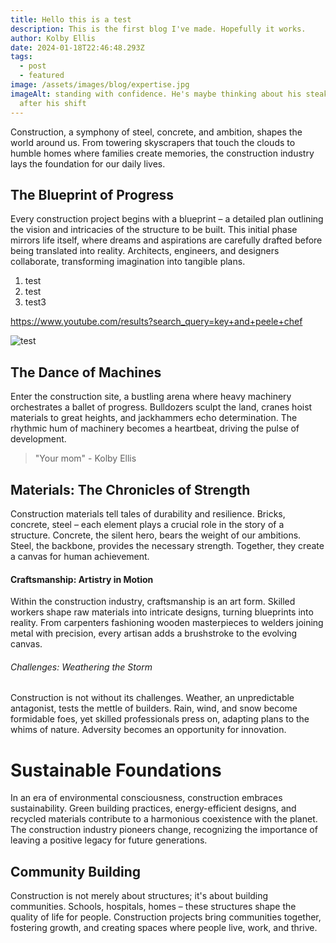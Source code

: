 ```yaml
---
title: Hello this is a test
description: This is the first blog I've made. Hopefully it works.
author: Kolby Ellis
date: 2024-01-18T22:46:48.293Z
tags:
  - post
  - featured
image: /assets/images/blog/expertise.jpg
imageAlt: standing with confidence. He's maybe thinking about his steak dinner
  after his shift
---
```

Construction, a symphony of steel, concrete, and ambition, shapes the world around us. From towering skyscrapers that touch the clouds to humble homes where families create memories, the construction industry lays the foundation for our daily lives.

## The Blueprint of Progress

Every construction project begins with a blueprint – a detailed plan outlining the vision and intricacies of the structure to be built. This initial phase mirrors life itself, where dreams and aspirations are carefully drafted before being translated into reality. Architects, engineers, and designers collaborate, transforming imagination into tangible plans.

1. test
2. test
3. test3

<https://www.youtube.com/results?search_query=key+and+peele+chef>



![test](/assets/images/blog/landing.jpg "clean")

## The Dance of Machines

Enter the construction site, a bustling arena where heavy machinery orchestrates a ballet of progress. Bulldozers sculpt the land, cranes hoist materials to great heights, and jackhammers echo determination. The rhythmic hum of machinery becomes a heartbeat, driving the pulse of development.

> "Your mom" - Kolby Ellis

## Materials: The Chronicles of Strength

Construction materials tell tales of durability and resilience. Bricks, concrete, steel – each element plays a crucial role in the story of a structure. Concrete, the silent hero, bears the weight of our ambitions. Steel, the backbone, provides the necessary strength. Together, they create a canvas for human achievement.

#### Craftsmanship: Artistry in Motion

Within the construction industry, craftsmanship is an art form. Skilled workers shape raw materials into intricate designs, turning blueprints into reality. From carpenters fashioning wooden masterpieces to welders joining metal with precision, every artisan adds a brushstroke to the evolving canvas.

###### Challenges: Weathering the Storm

Construction is not without its challenges. Weather, an unpredictable antagonist, tests the mettle of builders. Rain, wind, and snow become formidable foes, yet skilled professionals press on, adapting plans to the whims of nature. Adversity becomes an opportunity for innovation.

# Sustainable Foundations

In an era of environmental consciousness, construction embraces sustainability. Green building practices, energy-efficient designs, and recycled materials contribute to a harmonious coexistence with the planet. The construction industry pioneers change, recognizing the importance of leaving a positive legacy for future generations.

## Community Building

Construction is not merely about structures; it's about building communities. Schools, hospitals, homes – these structures shape the quality of life for people. Construction projects bring communities together, fostering growth, and creating spaces where people live, work, and thrive.